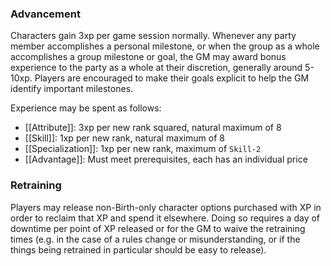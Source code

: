 ### Advancement

Characters gain 3xp per game session normally. Whenever any party member accomplishes a personal milestone, or when the group as a whole accomplishes a group milestone or goal, the GM may award bonus experience to the party as a whole at their discretion, generally around 5-10xp. Players are encouraged to make their goals explicit to help the GM identify important milestones.

Experience may be spent as follows:
- [[Attribute]]: 3xp per new rank squared, natural maximum of 8
- [[Skill]]: 1xp per new rank, natural maximum of 8
- [[Specialization]]: 1xp per new rank, maximum of `Skill-2`
- [[Advantage]]: Must meet prerequisites, each has an individual price
### Retraining

Players may release non-Birth-only character options purchased with XP in order to reclaim that XP and spend it elsewhere. Doing so requires a day of downtime per point of XP released or for the GM to waive the retraining times (e.g. in the case of a rules change or misunderstanding, or if the things being retrained in particular should be easy to release).